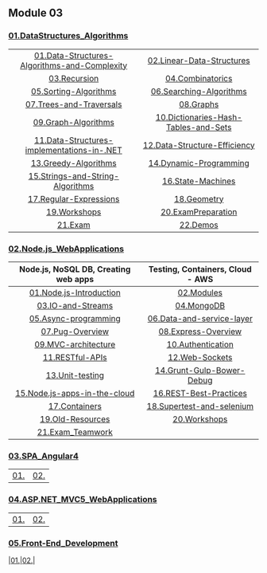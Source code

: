 ## Module 03

### [01.DataStructures_Algorithms](01.DataStructures_Algorithms)
|                                        |                                        |
|:--------------------------------------:|:--------------------------------------:|
|[01.Data-Structures-Algorithms-and-Complexity](01.DataStructures_Algorithms/01.Data-Structures-Algorithms-and-Complexity)|[02.Linear-Data-Structures](01.DataStructures_Algorithms/02.Linear-Data-Structures)|
|[03.Recursion](01.DataStructures_Algorithms/03.Recursion)|[04.Combinatorics](01.DataStructures_Algorithms/04.Combinatorics)|
|[05.Sorting-Algorithms](01.DataStructures_Algorithms/05.Sorting-Algorithms)|[06.Searching-Algorithms](01.DataStructures_Algorithms/06.Searching-Algorithms)|
|[07.Trees-and-Traversals](01.DataStructures_Algorithms/07.Trees-and-Traversals)|[08.Graphs](01.DataStructures_Algorithms/08.Graphs)|
|[09.Graph-Algorithms](01.DataStructures_Algorithms/09.Graph-Algorithms)|[10.Dictionaries-Hash-Tables-and-Sets](01.DataStructures_Algorithms/10.Dictionaries-Hash-Tables-and-Sets)|
|[11.Data-Structures-implementations-in-.NET](01.DataStructures_Algorithms/11.Data-Structures-implementations-in-.NET)|[12.Data-Structure-Efficiency](01.DataStructures_Algorithms/12.Data-Structure-Efficiency)|
|[13.Greedy-Algorithms](01.DataStructures_Algorithms/13.Greedy-Algorithms)|[14.Dynamic-Programming](01.DataStructures_Algorithms/14.Dynamic-Programming)|
|[15.Strings-and-String-Algorithms](01.DataStructures_Algorithms/15.Strings-and-String-Algorithms)|[16.State-Machines](01.DataStructures_Algorithms/16.State-Machines)|
[17.Regular-Expressions](01.DataStructures_Algorithms/17.Regular-Expressions)|[18.Geometry](01.DataStructures_Algorithms/18.Geometry)|
|[19.Workshops](01.DataStructures_Algorithms/19.Workshops)|[20.ExamPreparation](01.DataStructures_Algorithms/20.ExamPreparation)|
|[21.Exam](01.DataStructures_Algorithms/21.Exam)|[22.Demos](01.DataStructures_Algorithms/22.Demos)|

### [02.Node.js_WebApplications](02.Node.js_WebApplications)
| Node.js,  NoSQL DB,  Creating web apps |  Testing,  Containers,  Cloud - AWS    |
|:--------------------------------------:|:--------------------------------------:|
|[01.Node.js-Introduction](01.Node.js-Introduction)|[02.Modules](02.Modules)|
|[03.IO-and-Streams](03.IO-and-Streams)|[04.MongoDB](04.MongoDB)|
|[05.Async-programming](05.Async-programming)|[06.Data-and-service-layer](06.Data-and-service-layer)|
|[07.Pug-Overview](07.Pug-Overview)|[08.Express-Overview](08.Express-Overview)|
|[09.MVC-architecture](09.MVC-architecture)|[10.Authentication](10.Authentication)|
|[11.RESTful-APIs](11.RESTful-APIs)|[12.Web-Sockets](12.Web-Sockets)|
|[13.Unit-testing](13.Unit-testing)|[14.Grunt-Gulp-Bower-Debug](14.Grunt-Gulp-Bower-Debug)|
|[15.Node.js-apps-in-the-cloud](15.Node.js-apps-in-the-cloud)|[16.REST-Best-Practices](16.REST-Best-Practices)|
|[17.Containers](17.Containers)|[18.Supertest-and-selenium](18.Supertest-and-selenium)|
|[19.Old-Resources](19.Old-Resources)|[20.Workshops](20.Workshops)|
|[21.Exam_Teamwork](21.Exam_Teamwork)|

### [03.SPA_Angular4](03.SPA_Angular4)
|                                        |                                        |
|:--------------------------------------:|:--------------------------------------:|
|[01.](03.SPA_Angular4/01.)|[02.](03.SPA_Angular4/02.)|

### [04.ASP.NET_MVC5_WebApplications](04.ASP.NET_MVC5_WebApplications)
|                                        |                                        |
|:--------------------------------------:|:--------------------------------------:|
|[01.](04.ASP.NET_MVC5_WebApplications/01.)|[02.](04.ASP.NET_MVC5_WebApplications/02.)|

### [05.Front-End_Development](05.Front-End_Development)

|[01.](05.Front-End_Development/01.)|[02.](05.Front-End_Development/02.)|